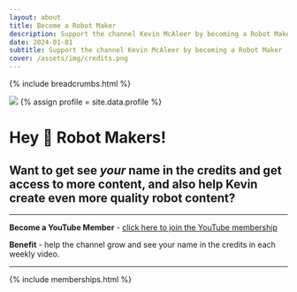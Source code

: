 ```yaml
---
layout: about
title: Become a Robot Maker
description: Support the channel Kevin McAleer by becoming a Robot Maker
date: 2024-01-01
subtitle: Support the channel Kevin McAleer by becoming a Robot Maker
cover: /assets/img/credits.png
---
```


{% include breadcrumbs.html %}

<img src="{{page.cover}}" class="cover rounded my-3">
{% assign profile = site.data.profile %}

# Hey 🤖 Robot Makers! 

## Want to get see ***your*** name in the credits and get access to **more** content, and also help Kevin create even more quality robot content? 

---

**Become a YouTube Member** - [click here to join the YouTube membership](https://www.youtube.com/channel/UCuoS-cgppnO46VCcQi81jvQ/join)

**Benefit** - help the channel grow and see your name in the credits in each weekly video.

---

{% include memberships.html %}
